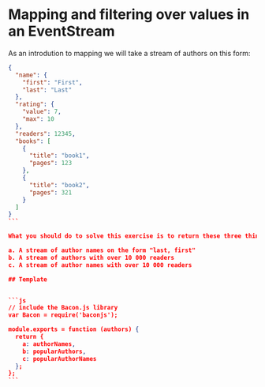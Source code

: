 # Mapping and filtering over values in an EventStream

As an introdution to mapping we will take a stream of authors on this form:
````json
{
  "name": {
    "first": "First",
    "last": "Last"
  },
  "rating": {
    "value": 7,
    "max": 10
  },
  "readers": 12345,
  "books": [
    {
      "title": "book1",
      "pages": 123
    },
    {
      "title": "book2",
      "pages": 321
    }
  ]
}
```

What you should do to solve this exercise is to return these three things:

a. A stream of author names on the form "last, first"
b. A stream of authors with over 10 000 readers
c. A stream of author names with over 10 000 readers

## Template


```js
// include the Bacon.js library
var Bacon = require('baconjs');

module.exports = function (authors) {
  return {
    a: authorNames,
    b: popularAuthors,
    c: popularAuthorNames
  };
};
```

